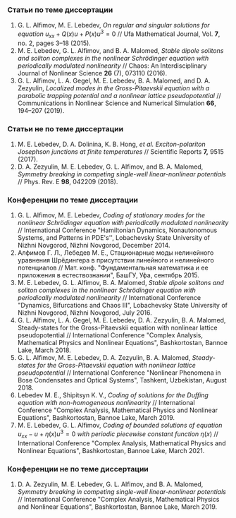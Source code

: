 ### Статьи по теме диссертации

1. G. L. Alfimov, M. E. Lebedev, _On regular and singular solutions for equation_ $u_{xx} + Q(x) u + P(x) u^3 = 0$  // Ufa Mathematical Journal, Vol. **7**,  no. 2, pages 3–18 (2015).
2. M. E. Lebedev, G. L. Alfimov,  and B. A. Malomed, _Stable dipole solitons and soliton complexes in the nonlinear Schrödinger equation with periodically modulated nonlinearity_ // Chaos: An Interdisciplinary Journal of Nonlinear Science **26** (7), 073110 (2016).
3. G. L. Alfimov, L. A. Gegel, M. E. Lebedev, B. A. Malomed, and D. A. Zezyulin, _Localized modes in the Gross-Pitaevskii equation with a parabolic trapping potential and a nonlinear lattice pseudopotential_ // Communications in Nonlinear Science and Numerical Simulation **66**, 194–207 (2019).

### Статьи не по теме диссертации

1. M. E. Lebedev, D. A. Dolinina, K. B. Hong, *et al.* _Exciton-polariton Josephson junctions at finite temperatures_ // Scientific Reports **7,** 9515 (2017).
2. D. A. Zezyulin, M. E. Lebedev, G. L. Alfimov, and B. A. Malomed, _Symmetry breaking in competing single-well linear-nonlinear potentials_ // Phys. Rev. E **98**, 042209 (2018).

### Конференции по теме диссертации

1. G. L. Alfimov, M. E. Lebedev, _Coding of stationary modes for the nonlinear Schrödinger equation with periodically modulated nonlinearity_ // International Conference "Hamiltonian Dynamics, Nonautonomous Systems, and Patterns in PDE's'', Lobachevsky State University of Nizhni Novgorod, Nizhni Novgorod, December 2014.
2. Алфимов Г. Л., Лебедев М. Е., Стационарные моды нелинейного уравнения Шрёдингера в присутствии линейного и нелинейного потенциалов // Мат. конф. "Фундаментальная математика и ее приложения в естествознании", БашГУ, Уфа, сентябрь 2015.
3. M. E. Lebedev, G. L. Alfimov, B. A. Malomed, _Stable dipole solitons and soliton complexes in the nonlinear Schrödinger equation with periodically modulated nonlinearity_ // International Conference "Dynamics, Bifurcations and Chaos III", Lobachevsky State University of Nizhni Novgorod, Nizhni Novgorod, July 2016.
4. G. L. Alfimov, L. A. Gegel, M. E. Lebedev, D. A. Zezyulin, B. A. Malomed, Steady-states for the Gross-Pitaevskii equation with nonlinear lattice pseudopotential // International Conference "Complex Analysis, Mathematical Physics and Nonlinear Equations", Bashkortostan, Bannoe Lake, March 2018.
5. G. L. Alfimov, M. E. Lebedev, D. A. Zezyulin, B. A. Malomed, _Steady-states for the Gross-Pitaevskii equation with nonlinear lattice pseudopotential_ // International Conference "Nonlinear Phenomena in Bose Condensates and Optical Systems", Tashkent, Uzbekistan, August 2018.
6. Lebedev M. E., Shipitsyn K. V., _Coding of solutions for the Duffing equation with non-homogeneous nonlinearity_ // International Conference "Complex Analysis, Mathematical Physics and Nonlinear Equations", Bashkortostan, Bannoe Lake, March 2019.
7. M. E. Lebedev, G. L. Alfimov, _Coding of bounded solutions of equation_ $u_{xx} - u + \eta(x) u^3 = 0$ _with periodic piecewise constant function_ $\eta(x)$ // International Conference "Complex Analysis, Mathematical Physics and Nonlinear Equations", Bashkortostan, Bannoe Lake, March 2021.

### Конференции не по теме диссертации

1. D. A. Zezyulin, M. E. Lebedev, G. L. Alfimov, and B. A. Malomed, _Symmetry breaking in competing single-well linear-nonlinear potentials_ // International Conference "Complex Analysis, Mathematical Physics and Nonlinear Equations", Bashkortostan, Bannoe Lake, March 2019.